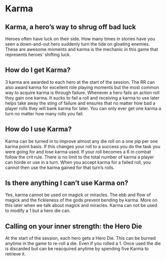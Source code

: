 # Karma

## Karma, a hero’s way to shrug off bad luck

Heroes often have luck on their side. How many times in stories have you seen a down-and-out hero suddenly turn the tide on gloating enemies. These are awesome moments and karma is the mechanic in this game that represents heroes’ shifting luck.

## How do I get Karma?

3 karma are awarded to each hero at the start of the session. The RR can also award karma for excellent role playing moments but the most common way to acquire karma is through failure. Whenever a hero fails an action roll they gain one karma. It sucks to fail a roll and receiving a karma to use later helps take away the sting of failure and ensures that no matter how bad a player rolls they will bank karma for later. You can only ever get one karma a turn no matter how many rolls you fail.

## How do I use Karma?

Karma can be turned in to improve almost any die roll on a one pip per one karma point basis. If this changes your roll to a success you do the task you were going for and lose karma used. If your roll becomes a 6 in combat follow the crit rule. There is no limit to the total number of karma a player can horde or use in a turn. When you accept karma for a failed roll, you cannot then use the karma gained for that turn’s rolls.

## Is there anything I can’t use Karma on?

Yes, karma cannot be used on magick or miracles. The ebb and flow of magick and the fickleness of the gods prevent bending by karma. More on this later when we talk about magick and miracles. Karma can not be used to modify a 1 but a hero die can.

## Calling on your inner strength: the Hero Die

At the start of the session, each hero gets a Hero Die. This can be burned anytime in the game to re-roll a die. Even if you rolled a 1. Once used the die is discarded but can be reacquired anytime by spending five Karma to retrieve it.